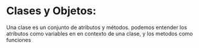 # Clases y Objetos:

Una clase es un conjunto de atributos y métodos.
podemos entender los atributos como variables en en contexto de una clase, y los metodos como funciones
